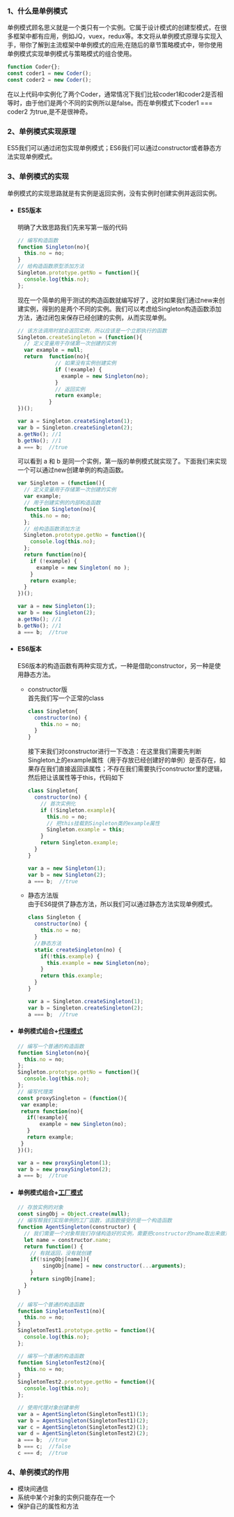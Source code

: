 ### 1、什么是单例模式  
单例模式顾名思义就是一个类只有一个实例。它属于设计模式的创建型模式，在很多框架中都有应用，例如JQ，vuex，redux等。本文将从单例模式原理与实现入手，带你了解到主流框架中单例模式的应用;在随后的章节策略模式中，带你使用单例模式实现单例模式与策略模式的组合使用。
```javaScript
function Coder{};
const coder1 = new Coder();
const coder2 = new Coder();
```
在以上代码中实例化了两个Coder，通常情况下我们比较coder1和coder2是否相等时，由于他们是两个不同的实例所以是false。而在单例模式下coder1 === coder2 为true,是不是很神奇。

### 2、单例模式实现原理
ES5我们可以通过闭包实现单例模式；ES6我们可以通过constructor或者静态方法实现单例模式。

### 3、单例模式的实现
单例模式的实现思路就是有实例是返回实例，没有实例时创建实例并返回实例。
  * #### ES5版本  
    明确了大致思路我们先来写第一版的代码
    ```javaScript
    // 编写构造函数
    function Singleton(no){
      this.no = no;
    }
    // 给构造函数原型添加方法
    Singleton.prototype.getNo = function(){
      console.log(this.no);
    };
    ```
    现在一个简单的用于测试的构造函数就编写好了，这时如果我们通过new来创建实例，得到的是两个不同的实例。我们可以考虑给Singleton构造函数添加方法，通过闭包来保存已经创建的实例，从而实现单例。
    ```javaScript
    // 该方法调用时就会返回实例，所以应该是一个立即执行的函数
    Singleton.createSingleton = (function(){
      // 定义变量用于存储第一次创建的实例
      var example = null;
      return  function(no){
                // 如果没有实例创建实例
                if (!example) {
                  example = new Singleton(no);
                }
                // 返回实例
                return example;
              }
    })();

    var a = Singleton.createSingleton(1);
    var b = Singleton.createSingleton(2);
    a.getNo(); //1
    b.getNo(); //1
    a === b;  //true
    ```
    可以看到 a 和 b 是同一个实例，第一版的单例模式就实现了。下面我们来实现一个可以通过new创建单例的构造函数。
    ```javaScript
    var Singleton = (function(){
      // 定义变量用于存储第一次创建的实例
      var example;
      // 用于创建实例的内部构造函数
      function Singleton(no){
        this.no = no;
      };
      // 给构造函数添加方法
      Singleton.prototype.getNo = function(){
        console.log(this.no);
      };
      return function(no){
        if (!example) {
          example = new Singleton( no );
        }
        return example;
      }
    })();

    var a = new Singleton(1);
    var b = new Singleton(2);
    a.getNo(); //1
    b.getNo(); //1
    a === b;  //true
    ```
  * #### ES6版本  
    ES6版本的构造函数有两种实现方式，一种是借助constructor，另一种是使用静态方法。

    * constructor版  
      首先我们写一个正常的class
      ```javaScript
      class Singleton{
        constructor(no) {
          this.no = no;
        }
      }
      ```
      接下来我们对constructor进行一下改造：在这里我们需要先判断Singleton上的example属性（用于存放已经创建好的单例）是否存在，如果存在我们直接返回该属性；不存在我们需要执行constructor里的逻辑，然后把让该属性等于this，代码如下
      ```javaScript
      class Singleton{
        constructor(no) {
          // 首次实例化
          if (!Singleton.example){
            this.no = no;
            // 把this挂载到Singleton类的example属性
            Singleton.example = this;
          }
          return Singleton.example;
        }
      }

      var a = new Singleton(1);
      var b = new Singleton(2);
      a === b;  //true
      ```

    * 静态方法版  
      由于ES6提供了静态方法，所以我们可以通过静态方法实现单例模式。
      ```javascript
      class Singleton {
        constructor(no) {
          this.no = no;
        }
        //静态方法
        static createSingleton(no) {
          if(!this.example) {
            this.example = new Singleton(no);
          }
          return this.example;
        }
      }

      var a = Singleton.createSingleton(1);
      var b = Singleton.createSingleton(2);
      a === b;  //true
      ```
  * #### 单例模式组合+[代理模式]()
    ```javascript
    // 编写一个普通的构造函数
    function Singleton(no){
      this.no = no;
    };
    Singleton.prototype.getNo = function(){
      console.log(this.no);
    };
    // 编写代理类
    const proxySingleton = (function(){
     var example;
     return function(no){
       if(!example){
           example = new Singleton(no); 
       }
       return example;
     }
    })();
    
    var a = new proxySingleton(1);
    var b = new proxySingleton(2);
    a === b;  //true
    ```
  * #### 单例模式组合+[工厂模式]()
    ```javascript
    // 存放实例的对象
    const singObj = Object.create(null);
    // 编写帮我们实现单例的工厂函数，该函数接受的是一个构造函数
    function AgentSingleton(constructor) {
      // 我们需要一个对象帮我们存储构造好的实例，需要把constructor的name取出来做对象的key
      let name = constructor.name;
      return function() {
        // 有就返回，没有就创建
        if(!singObj[name]){
            singObj[name] = new constructor(...arguments);
        }
        return singObj[name];
      }
    }

    // 编写一个普通的构造函数
    function SingletonTest1(no){
      this.no = no;
    }
    SingletonTest1.prototype.getNo = function(){
      console.log(this.no);
    };

    // 编写一个普通的构造函数
    function SingletonTest2(no){
      this.no = no;
    }
    SingletonTest2.prototype.getNo = function(){
      console.log(this.no);
    };

    // 使用代理对象创建单例
    var a = AgentSingleton(SingletonTest1)(1);
    var b = AgentSingleton(SingletonTest1)(2);
    var c = AgentSingleton(SingletonTest2)(1);
    var d = AgentSingleton(SingletonTest2)(2);
    a === b;  //true
    b === c;  //false
    c === d;  //true
    ```
### 4、单例模式的作用
  * 模块间通信
  * 系统中某个对象的实例只能存在一个
  * 保护自己的属性和方法
